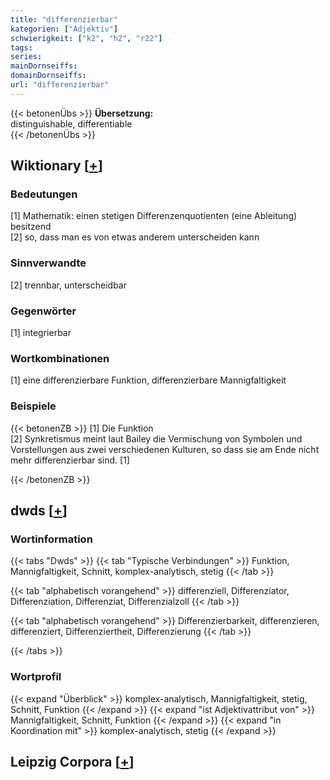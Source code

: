 ```yaml
---
title: "differenzierbar"
kategorien: ["Adjektiv"]
schwierigkeit: ["k2", "h2", "r22"]
tags:
series:
mainDornseiffs:
domainDornseiffs:
url: "differenzierbar"
---
```


{{< betonenÜbs >}}
**Übersetzung:**  
distinguishable, differentiable  
{{< /betonenÜbs >}}

## Wiktionary [[+](https://de.wiktionary.org/wiki/differenzierbar)]

### Bedeutungen
[1] Mathematik: einen stetigen Differenzenquotienten (eine Ableitung) besitzend  
[2] so, dass man es von etwas anderem unterscheiden kann  

### Sinnverwandte
[2] trennbar, unterscheidbar  

### Gegenwörter
[1] integrierbar  

### Wortkombinationen
[1] eine differenzierbare Funktion, differenzierbare Mannigfaltigkeit  

### Beispiele
{{< betonenZB >}}
[1] Die Funktion   
[2] Synkretismus meint laut Bailey die Vermischung von Symbolen und Vorstellungen aus zwei verschiedenen Kulturen, so dass sie am Ende nicht mehr differenzierbar sind. [1]  

{{< /betonenZB >}}


## dwds [[+](https://www.dwds.de/wb/differenzierbar)]

### Wortinformation
{{< tabs "Dwds" >}}
{{< tab "Typische Verbindungen" >}}
Funktion, Mannigfaltigkeit, Schnitt, komplex-analytisch, stetig
{{< /tab >}}

{{< tab "alphabetisch vorangehend" >}}
differenziell, Differenziator, Differenziation, Differenziat, Differenzialzoll
{{< /tab >}}

{{< tab "alphabetisch vorangehend" >}}
Differenzierbarkeit, differenzieren, differenziert, Differenziertheit, Differenzierung
{{< /tab >}}

{{< /tabs >}}

### Wortprofil
{{< expand "Überblick" >}} komplex-analytisch, Mannigfaltigkeit, stetig, Schnitt, Funktion {{< /expand >}}
{{< expand "ist Adjektivattribut von" >}} Mannigfaltigkeit, Schnitt, Funktion {{< /expand >}}
{{< expand "in Koordination mit" >}} komplex-analytisch, stetig {{< /expand >}}

## Leipzig Corpora [[+](https://corpora.uni-leipzig.de/en/res?word=differenzierbar&corpusId=deu_newscrawl-public_2018)]

